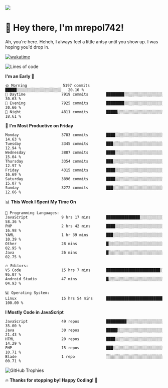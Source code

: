 ![](https://media.tenor.com/FUEC3dPyVhEAAAAM/welcome-back-minions.gif)

# 👋 Hey there, I'm mrepol742!
Ah, you're here. Heheh, 
I always feel a little antsy until you show up. I was hoping you'd drop in.

[![wakatime](https://wakatime.com/badge/user/8ad4afa2-1a56-40d1-a949-4663473915b6.svg)](https://wakatime.com/@mrepol742)

<!--START_SECTION:mrepol742-->
![Lines of code](https://img.shields.io/badge/From%20Hello%20World%20I%27ve%20Written-20.9%20million%20lines%20of%20code-blue)

**I'm an Early 🐤** 

```text
🌞 Morning                5197 commits        █████░░░░░░░░░░░░░░░░░░░░   20.10 % 
🌆 Daytime                7919 commits        ████████░░░░░░░░░░░░░░░░░   30.63 % 
🌃 Evening                7925 commits        ████████░░░░░░░░░░░░░░░░░   30.66 % 
🌙 Night                  4811 commits        █████░░░░░░░░░░░░░░░░░░░░   18.61 % 
```
📅 **I'm Most Productive on Friday** 

```text
Monday                   3783 commits        ████░░░░░░░░░░░░░░░░░░░░░   14.63 % 
Tuesday                  3345 commits        ███░░░░░░░░░░░░░░░░░░░░░░   12.94 % 
Wednesday                3887 commits        ████░░░░░░░░░░░░░░░░░░░░░   15.04 % 
Thursday                 3354 commits        ███░░░░░░░░░░░░░░░░░░░░░░   12.97 % 
Friday                   4315 commits        ████░░░░░░░░░░░░░░░░░░░░░   16.69 % 
Saturday                 3896 commits        ████░░░░░░░░░░░░░░░░░░░░░   15.07 % 
Sunday                   3272 commits        ███░░░░░░░░░░░░░░░░░░░░░░   12.66 % 
```


📊 **This Week I Spent My Time On** 

```text
💬 Programming Languages: 
JavaScript               9 hrs 17 mins       ███████████████░░░░░░░░░░   58.36 % 
PHP                      2 hrs 42 mins       ████░░░░░░░░░░░░░░░░░░░░░   16.98 % 
YAML                     1 hr 39 mins        ███░░░░░░░░░░░░░░░░░░░░░░   10.39 % 
Other                    28 mins             █░░░░░░░░░░░░░░░░░░░░░░░░   02.95 % 
Java                     26 mins             █░░░░░░░░░░░░░░░░░░░░░░░░   02.75 % 

🔥 Editors: 
VS Code                  15 hrs 7 mins       ████████████████████████░   95.07 % 
Android Studio           47 mins             █░░░░░░░░░░░░░░░░░░░░░░░░   04.93 % 

💻 Operating System: 
Linux                    15 hrs 54 mins      █████████████████████████   100.00 % 
```

**I Mostly Code in JavaScript** 

```text
JavaScript               49 repos            █████████░░░░░░░░░░░░░░░░   35.00 % 
Java                     30 repos            █████░░░░░░░░░░░░░░░░░░░░   21.43 % 
HTML                     20 repos            ████░░░░░░░░░░░░░░░░░░░░░   14.29 % 
PHP                      15 repos            ███░░░░░░░░░░░░░░░░░░░░░░   10.71 % 
Blade                    1 repo              ░░░░░░░░░░░░░░░░░░░░░░░░░   00.71 % 
```




<!--END_SECTION:mrepol742-->

![GitHub Trophies](https://github-profile-trophy.vercel.app/?username=mrepol742&theme=dracula)

🔥 **Thanks for stopping by! Happy Coding!** 🚀
